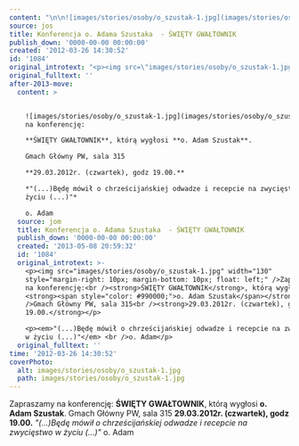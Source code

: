 ```yaml
---
content: "\n\n![images/stories/osoby/o_szustak-1.jpg](images/stories/osoby/o_szustak-1.jpg)Zapraszamy na konferencję:\n**ŚWIĘTY GWAŁTOWNIK**, którą wygłosi **o. Adam Szustak**.\nGmach Główny PW, sala 315\n**29.03.2012r. (czwartek), godz 19.00.**\n*\"(...)Będę mówił o chrześcijańskiej odwadze i recepcie na zwycięstwo w życiu (...)\"* \no. Adam\n\n\n<!--CONTENT FROM OLD SERVER (jos before 2013): \n\n![images/stories/osoby/o_szustak-1.jpg](images/stories/osoby/o_szustak-1.jpg)Zapraszamy na konferencję:\n**ŚWIĘTY GWAŁTOWNIK**, którą wygłosi **o. Adam Szustak**.\nGmach Główny PW, sala 315\n**29.03.2012r. (czwartek), godz 19.00.**\n\r\n\n*\"(...)Będę mówił o chrześcijańskiej odwadze i recepcie na zwycięstwo w życiu (...)\"* \no. Adam\n\n-->"
source: jos
title: Konferencja o. Adama Szustaka  - ŚWIĘTY GWAŁTOWNIK
publish_down: '0000-00-00 00:00:00'
created: '2012-03-26 14:30:52'
id: '1084'
original_introtext: "<p><img src=\"images/stories/osoby/o_szustak-1.jpg\" width=\"130\" style=\"margin-right: 10px; margin-bottom: 10px; float: left;\" />Zapraszamy na konferencję:<br /><strong>ŚWIĘTY GWAŁTOWNIK</strong>, którą wygłosi <strong><span style=\"color: #990000;\">o. Adam Szustak</span></strong>.<br />Gmach Główny PW, sala 315<br /><strong>29.03.2012r. (czwartek), godz 19.00.</strong></p>\r\n<p><em>\"(...)Będę mówił o chrześcijańskiej odwadze i recepcie na zwycięstwo w życiu (...)\"</em> <br />o. Adam</p>"
original_fulltext: ''
after-2013-move:
  content: >


    ![images/stories/osoby/o_szustak-1.jpg](images/stories/osoby/o_szustak-1.jpg)Zapraszamy
    na konferencję:

    **ŚWIĘTY GWAŁTOWNIK**, którą wygłosi **o. Adam Szustak**.

    Gmach Główny PW, sala 315

    **29.03.2012r. (czwartek), godz 19.00.**

    *"(...)Będę mówił o chrześcijańskiej odwadze i recepcie na zwycięstwo w
    życiu (...)"* 

    o. Adam
  source: jom
  title: Konferencja o. Adama Szustaka  - ŚWIĘTY GWAŁTOWNIK
  publish_down: '0000-00-00 00:00:00'
  created: '2013-05-08 20:59:32'
  id: '1084'
  original_introtext: >-
    <p><img src="images/stories/osoby/o_szustak-1.jpg" width="130"
    style="margin-right: 10px; margin-bottom: 10px; float: left;" />Zapraszamy
    na konferencję:<br /><strong>ŚWIĘTY GWAŁTOWNIK</strong>, którą wygłosi
    <strong><span style="color: #990000;">o. Adam Szustak</span></strong>.<br
    />Gmach Główny PW, sala 315<br /><strong>29.03.2012r. (czwartek), godz
    19.00.</strong></p>

    <p><em>"(...)Będę mówił o chrześcijańskiej odwadze i recepcie na zwycięstwo
    w życiu (...)"</em> <br />o. Adam</p>
  original_fulltext: ''
time: '2012-03-26 14:30:52'
coverPhoto:
  alt: images/stories/osoby/o_szustak-1.jpg
  path: images/stories/osoby/o_szustak-1.jpg
---
```

Zapraszamy na konferencję:
**ŚWIĘTY GWAŁTOWNIK**, którą wygłosi **o. Adam Szustak**.
Gmach Główny PW, sala 315
**29.03.2012r. (czwartek), godz 19.00.**
*"(...)Będę mówił o chrześcijańskiej odwadze i recepcie na zwycięstwo w życiu (...)"* 
o. Adam


<!--CONTENT FROM OLD SERVER (jos before 2013): 

Zapraszamy na konferencję:
**ŚWIĘTY GWAŁTOWNIK**, którą wygłosi **o. Adam Szustak**.
Gmach Główny PW, sala 315
**29.03.2012r. (czwartek), godz 19.00.**


*"(...)Będę mówił o chrześcijańskiej odwadze i recepcie na zwycięstwo w życiu (...)"* 
o. Adam

-->

<!--{{json:{"created_date":"2012-03-26 14:30:52","publish_down":"0000-00-00 00:00:00","id":"1084"}}}-->